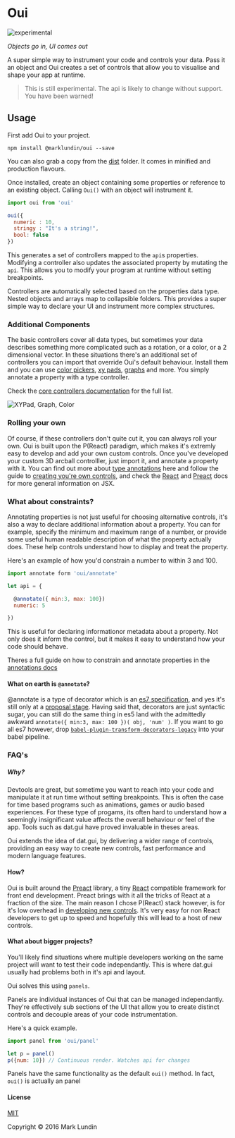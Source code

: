 # Oui
![experimental](https://img.shields.io/badge/stability-experimental-red.svg?style=flat-square)

_Objects go in, UI comes out_

A super simple way to instrument your code and controls your data. Pass it an object and Oui creates a set of controls that allow you to visualise and shape your app at runtime.

> This is still experimental. The api is likely to change without support. You have been warned!

## Usage

First add Oui to your project.

```
npm install @marklundin/oui --save
```

You can also grab a copy from the [dist](./dist) folder. It comes in minified and production flavours.

Once installed, create an object containing some properties or reference to an existing object. Calling `Oui()` with an object will instrument it.

```javascript
import oui from 'oui'

oui({
  numeric : 10,
  stringy : "It's a string!",
  bool: false
})
```

This generates a set of controllers mapped to the `api`s properties. Modifying a controller also updates the associated property by mutating the `api`. This allows you to modify your program at runtime without setting breakpoints.

Controllers are automatically selected based on the properties data type. Nested objects and arrays map to collapsible folders. This provides a super simple way to declare your UI and instrument more complex structures.


### Additional Components

The basic controllers cover all data types, but sometimes your data describes something more complicated such as a rotation, or a color, or a 2 dimensional vector. In these situations there's an additional set of controllers you can import that override Oui's default behaviour. Install them and you can use [color pickers](http://marklundin.github.io/core-controllers/documentation/#ColorPicker), [xy pads](http://marklundin.github.io/core-controllers/documentation/#XYPad), [graphs](http://marklundin.github.io/core-controllers/documentation/#Graph) and more.
You simply annotate a property with a type controller.

Check the [core controllers documentation](http://marklundin.github.io/core-controllers/documentation)
for the full list.

![XYPad, Graph, Color](http://g.recordit.co/FCmMPYjuTn.gif)

### Rolling your own

Of course, if these controllers don't quite cut it, you can always roll your own. Oui is built upon the P(React) paradigm, which makes it's extremly easy to develop and add your own custom controls. Once you've developed your custom 3D arcball controlller, just import it, and annotate a property with it. You can find out more about [type annotations](./docs/annotations) here and follow the guide to [creating you're own controls](/docs/custom_controls), and check the [React](https://facebook.github.io/react/docs/getting-started.html) and [Preact](https://preactjs.com/guide/getting-started) docs for more general information on JSX.


### What about constraints?
Annotating properties is not just useful for choosing alternative controls, it's also a way to declare additional information about a property. You can for example, specify the minimum and maximum range of a number, or provide some useful human readable description of what the property actually does. These help controls understand how to display and treat the property.

Here's an example of how you'd constrain a number to within 3 and 100.

```javascript
import annotate form 'oui/annotate'

let api = {

  @annotate({ min:3, max: 100})
  numeric: 5

})
```

This is useful for declaring informationor metadata about a property. Not only does it inform the control, but it makes it easy to understand how your code should behave.

Theres a full guide on how to constrain and annotate properties in the [annotations docs](./docs/annotations.md)


#### What on earth is `@annotate`?
@annotate is a type of decorator which is an [es7 specification](https://github.com/wycats/javascript-decorators),
and yes it's still only at a [proposal stage](https://github.com/tc39/proposals). Having said that, decorators are just syntactic sugar, you can still do the same thing in es5 land with the admittedly awkward `annotate({ min:3, max: 100 })( obj, 'num' )`. If you want to go all es7 however, drop [`babel-plugin-transform-decorators-legacy`](https://github.com/loganfsmyth/babel-plugin-transform-decorators-legacy) into your babel pipeline.


### FAQ's

##### Why?

Devtools are great, but sometime you want to reach into your code and manipulate it at run time without setting breakpoints. This is often the case for time based programs such as animations, games or audio based experiences. For these type of progams, its often hard to understand how a seemingly insignificant value affects the overall behaviour or feel of the app. Tools such as dat.gui have proved invaluable in theses areas.

Oui extends the idea of dat.gui, by delivering a wider range of controls, providing an easy way to create new controls, fast performance and modern language features.


#### How?
Oui is built around the [Preact](https://github.com/developit/preact) library, a tiny [React](https://facebook.github.io/react/) compatible framework for front end development. Preact brings with it all the tricks of React at a fraction of the size. The main reason I chose P(React) stack however, is for it's low overhead in [developing new controls](./docs/custom-controls.md). It's very easy for non React developers to get up to speed and hopefully this will lead to a host of new controls.


#### What about bigger projects?
You'll likely find situations where multiple developers working on the same project will want to test their code independantly. This is where dat.gui usually had problems both in it's api and layout.

Oui solves this using `panels`.

Panels are individual instances of Oui that can be managed independantly. They're effectively sub sections of the UI that allow you to create distinct controls and decouple areas of your code instrumentation.

Here's a quick example.

```javascript
import panel from 'oui/panel'

let p = panel()
p({num: 10}) // Continuous render. Watches api for changes

```

Panels have the same functionality as the default `oui()` method. In fact, `oui()` is actually an panel


#### License

[MIT](./LICENSE.md)


Copyright © 2016 Mark Lundin
